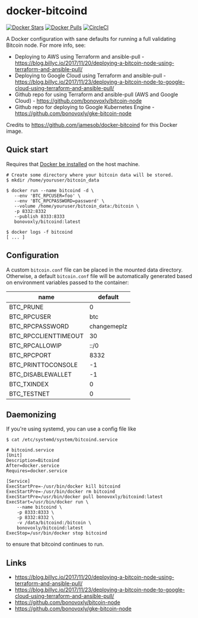 
# docker-bitcoind

[![Docker Stars](https://img.shields.io/docker/stars/bcawthra/bitcoind.svg)](https://hub.docker.com/r/bcawthra/bitcoind/)
[![Docker Pulls](https://img.shields.io/docker/pulls/bcawthra/bitcoind.svg)](https://hub.docker.com/r/bcawthra/bitcoind/)
[![CircleCI](https://circleci.com/gh/bonovoxly/docker-bitcoind/tree/master.svg?style=svg)](https://circleci.com/gh/bonovoxly/docker-bitcoind/tree/master)

A Docker configuration with sane defaults for running a full validating Bitcoin node. For more info, see:

- Deploying to AWS using Terraform and ansible-pull - <https://blog.billyc.io/2017/11/20/deploying-a-bitcoin-node-using-terraform-and-ansible-pull/>
- Deploying to Google Cloud using Terraform and ansible-pull - <https://blog.billyc.io/2017/11/23/deploying-a-bitcoin-node-to-google-cloud-using-terraform-and-ansible-pull/>
- Github repo for using Terraform and ansible-pull (AWS and Google Cloud) - <https://github.com/bonovoxly/bitcoin-node>
- Github repo for deploying to Google Kubernetes Engine - <https://github.com/bonovoxly/gke-bitcoin-node>


Credits to https://github.com/jamesob/docker-bitcoind for this Docker image.

## Quick start

Requires that [Docker be installed](https://docs.docker.com/engine/installation/) on the host machine.

```
# Create some directory where your bitcoin data will be stored.
$ mkdir /home/youruser/bitcoin_data

$ docker run --name bitcoind -d \
   --env 'BTC_RPCUSER=foo' \
   --env 'BTC_RPCPASSWORD=password' \
   --volume /home/youruser/bitcoin_data:/bitcoin \
   -p 8332:8332
   --publish 8333:8333
   bonovoxly/bitcoind:latest

$ docker logs -f bitcoind
[ ... ]
```

## Configuration

A custom `bitcoin.conf` file can be placed in the mounted data directory.
Otherwise, a default `bitcoin.conf` file will be automatically generated based
on environment variables passed to the container:

| name | default |
| ---- | ------- |
| BTC_PRUNE | 0 |
| BTC_RPCUSER | btc |
| BTC_RPCPASSWORD | changemeplz |
| BTC_RPCCLIENTTIMEOUT | 30 |
| BTC_RPCALLOWIP | ::/0 |
| BTC_RPCPORT | 8332 |
| BTC_PRINTTOCONSOLE | -1 |
| BTC_DISABLEWALLET | -1 |
| BTC_TXINDEX | 0 |
| BTC_TESTNET | 0 |


## Daemonizing

If you're using systemd, you can use a config file like

```
$ cat /etc/systemd/system/bitcoind.service

# bitcoind.service
[Unit]
Description=Bitcoind
After=docker.service
Requires=docker.service
 
[Service]
ExecStartPre=-/usr/bin/docker kill bitcoind
ExecStartPre=-/usr/bin/docker rm bitcoind
ExecStartPre=/usr/bin/docker pull bonovoxly/bitcoind:latest
ExecStart=/usr/bin/docker run \
    --name bitcoind \
    -p 8333:8333 \
    -p 8332:8332 \
    -v /data/bitcoind:/bitcoin \
    bonovoxly/bitcoind:latest
ExecStop=/usr/bin/docker stop bitcoind 
```

to ensure that bitcoind continues to run.


## Links

- <https://blog.billyc.io/2017/11/20/deploying-a-bitcoin-node-using-terraform-and-ansible-pull/>
- <https://blog.billyc.io/2017/11/23/deploying-a-bitcoin-node-to-google-cloud-using-terraform-and-ansible-pull/>
- <https://github.com/bonovoxly/bitcoin-node>
- <https://github.com/bonovoxly/gke-bitcoin-node>

